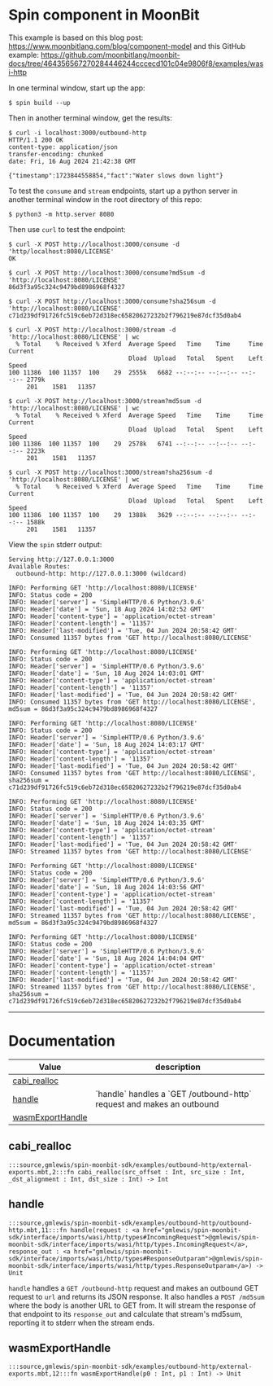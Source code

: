 # Spin component in MoonBit

This example is based on this blog post: https://www.moonbitlang.com/blog/component-model
and this GitHub example: https://github.com/moonbitlang/moonbit-docs/tree/464356567270284446244cccecd101c04e9806f8/examples/wasi-http

In one terminal window, start up the app:

```shell
$ spin build --up
```

Then in another terminal window, get the results:

```shell
$ curl -i localhost:3000/outbound-http
HTTP/1.1 200 OK
content-type: application/json
transfer-encoding: chunked
date: Fri, 16 Aug 2024 21:42:38 GMT

{"timestamp":1723844558854,"fact":"Water slows down light"}
```

To test the `consume` and `stream` endpoints, start up a python server in
another terminal window in the root directory of this repo:

```shell
$ python3 -m http.server 8080
```

Then use `curl` to test the endpoint:

```shell
$ curl -X POST http://localhost:3000/consume -d 'http/localhost:8080/LICENSE'
OK

$ curl -X POST http://localhost:3000/consume?md5sum -d 'http://localhost:8080/LICENSE'
86d3f3a95c324c9479bd8986968f4327

$ curl -X POST http://localhost:3000/consume?sha256sum -d 'http://localhost:8080/LICENSE'
c71d239df91726fc519c6eb72d318ec65820627232b2f796219e87dcf35d0ab4

$ curl -X POST http://localhost:3000/stream -d 'http://localhost:8080/LICENSE' | wc
  % Total    % Received % Xferd  Average Speed   Time    Time     Time  Current
                                 Dload  Upload   Total   Spent    Left  Speed
100 11386  100 11357  100    29  2555k   6682 --:--:-- --:--:-- --:--:-- 2779k
     201    1581   11357

$ curl -X POST http://localhost:3000/stream?md5sum -d 'http://localhost:8080/LICENSE' | wc
  % Total    % Received % Xferd  Average Speed   Time    Time     Time  Current
                                 Dload  Upload   Total   Spent    Left  Speed
100 11386  100 11357  100    29  2578k   6741 --:--:-- --:--:-- --:--:-- 2223k
     201    1581   11357

$ curl -X POST http://localhost:3000/stream?sha256sum -d 'http://localhost:8080/LICENSE' | wc
  % Total    % Received % Xferd  Average Speed   Time    Time     Time  Current
                                 Dload  Upload   Total   Spent    Left  Speed
100 11386  100 11357  100    29  1388k   3629 --:--:-- --:--:-- --:--:-- 1588k
     201    1581   11357
```

View the `spin` stderr output:

```shell
Serving http://127.0.0.1:3000
Available Routes:
  outbound-http: http://127.0.0.1:3000 (wildcard)

INFO: Performing GET 'http://localhost:8080/LICENSE'
INFO: Status code = 200
INFO: Header['server'] = 'SimpleHTTP/0.6 Python/3.9.6'
INFO: Header['date'] = 'Sun, 18 Aug 2024 14:02:52 GMT'
INFO: Header['content-type'] = 'application/octet-stream'
INFO: Header['content-length'] = '11357'
INFO: Header['last-modified'] = 'Tue, 04 Jun 2024 20:58:42 GMT'
INFO: Consumed 11357 bytes from 'GET http://localhost:8080/LICENSE'

INFO: Performing GET 'http://localhost:8080/LICENSE'
INFO: Status code = 200
INFO: Header['server'] = 'SimpleHTTP/0.6 Python/3.9.6'
INFO: Header['date'] = 'Sun, 18 Aug 2024 14:03:01 GMT'
INFO: Header['content-type'] = 'application/octet-stream'
INFO: Header['content-length'] = '11357'
INFO: Header['last-modified'] = 'Tue, 04 Jun 2024 20:58:42 GMT'
INFO: Consumed 11357 bytes from 'GET http://localhost:8080/LICENSE', md5sum = 86d3f3a95c324c9479bd8986968f4327

INFO: Performing GET 'http://localhost:8080/LICENSE'
INFO: Status code = 200
INFO: Header['server'] = 'SimpleHTTP/0.6 Python/3.9.6'
INFO: Header['date'] = 'Sun, 18 Aug 2024 14:03:17 GMT'
INFO: Header['content-type'] = 'application/octet-stream'
INFO: Header['content-length'] = '11357'
INFO: Header['last-modified'] = 'Tue, 04 Jun 2024 20:58:42 GMT'
INFO: Consumed 11357 bytes from 'GET http://localhost:8080/LICENSE', sha256sum = c71d239df91726fc519c6eb72d318ec65820627232b2f796219e87dcf35d0ab4

INFO: Performing GET 'http://localhost:8080/LICENSE'
INFO: Status code = 200
INFO: Header['server'] = 'SimpleHTTP/0.6 Python/3.9.6'
INFO: Header['date'] = 'Sun, 18 Aug 2024 14:03:35 GMT'
INFO: Header['content-type'] = 'application/octet-stream'
INFO: Header['content-length'] = '11357'
INFO: Header['last-modified'] = 'Tue, 04 Jun 2024 20:58:42 GMT'
INFO: Streamed 11357 bytes from 'GET http://localhost:8080/LICENSE'

INFO: Performing GET 'http://localhost:8080/LICENSE'
INFO: Status code = 200
INFO: Header['server'] = 'SimpleHTTP/0.6 Python/3.9.6'
INFO: Header['date'] = 'Sun, 18 Aug 2024 14:03:56 GMT'
INFO: Header['content-type'] = 'application/octet-stream'
INFO: Header['content-length'] = '11357'
INFO: Header['last-modified'] = 'Tue, 04 Jun 2024 20:58:42 GMT'
INFO: Streamed 11357 bytes from 'GET http://localhost:8080/LICENSE', md5sum = 86d3f3a95c324c9479bd8986968f4327

INFO: Performing GET 'http://localhost:8080/LICENSE'
INFO: Status code = 200
INFO: Header['server'] = 'SimpleHTTP/0.6 Python/3.9.6'
INFO: Header['date'] = 'Sun, 18 Aug 2024 14:04:04 GMT'
INFO: Header['content-type'] = 'application/octet-stream'
INFO: Header['content-length'] = '11357'
INFO: Header['last-modified'] = 'Tue, 04 Jun 2024 20:58:42 GMT'
INFO: Streamed 11357 bytes from 'GET http://localhost:8080/LICENSE', sha256sum = c71d239df91726fc519c6eb72d318ec65820627232b2f796219e87dcf35d0ab4
```

---
# Documentation
|Value|description|
|---|---|
|[cabi\_realloc](#cabi_realloc)||
|[handle](#handle)| \`handle\` handles a \`GET /outbound-http\` request and makes an outbound|
|[wasmExportHandle](#wasmExportHandle)||

## cabi\_realloc

```moonbit
:::source,gmlewis/spin-moonbit-sdk/examples/outbound-http/external-exports.mbt,2:::fn cabi_realloc(src_offset : Int, src_size : Int, _dst_alignment : Int, dst_size : Int) -> Int
```


## handle

```moonbit
:::source,gmlewis/spin-moonbit-sdk/examples/outbound-http/outbound-http.mbt,11:::fn handle(request : <a href="gmlewis/spin-moonbit-sdk/interface/imports/wasi/http/types#IncomingRequest">@gmlewis/spin-moonbit-sdk/interface/imports/wasi/http/types.IncomingRequest</a>, response_out : <a href="gmlewis/spin-moonbit-sdk/interface/imports/wasi/http/types#ResponseOutparam">@gmlewis/spin-moonbit-sdk/interface/imports/wasi/http/types.ResponseOutparam</a>) -> Unit
```
 `handle` handles a `GET /outbound-http` request and makes an outbound
GET request to `url` and returns its JSON response. It also handles
a `POST /md5sum` where the body is another URL to GET from. It will
stream the response of that endpoint to its `response_out` and calculate
that stream's md5sum, reporting it to stderr when the stream ends.

## wasmExportHandle

```moonbit
:::source,gmlewis/spin-moonbit-sdk/examples/outbound-http/external-exports.mbt,12:::fn wasmExportHandle(p0 : Int, p1 : Int) -> Unit
```

